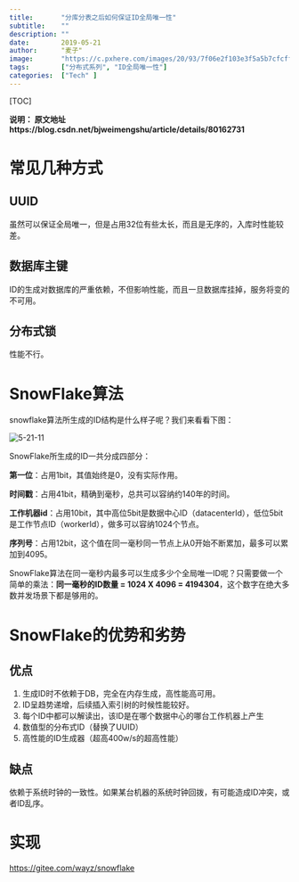 ```yaml
---
title:       "分库分表之后如何保证ID全局唯一性"
subtitle:    ""
description: ""
date:        2019-05-21
author:      "麦子"
image:       "https://c.pxhere.com/images/20/93/7f06e2f103e3f5a5b7cfcffaa709-1433419.jpg!d"
tags:        ["分布式系列", "ID全局唯一性"]
categories:  ["Tech" ]
---
```


[TOC]

**说明： 原文地址https://blog.csdn.net/bjweimengshu/article/details/80162731**

# 常见几种方式

## UUID

虽然可以保证全局唯一，但是占用32位有些太长，而且是无序的，入库时性能较差。

## 数据库主键

 ID的生成对数据库的严重依赖，不但影响性能，而且一旦数据库挂掉，服务将变的不可用。

## 分布式锁

性能不行。 

# SnowFlake算法

snowflake算法所生成的ID结构是什么样子呢？我们来看看下图：

![5-21-11](/img/5-21-11.jpeg)

SnowFlake所生成的ID一共分成四部分：

**第一位**：占用1bit，其值始终是0，没有实际作用。

**时间戳**：占用41bit，精确到毫秒，总共可以容纳约140年的时间。

**工作机器id**：占用10bit，其中高位5bit是数据中心ID（datacenterId），低位5bit是工作节点ID（workerId），做多可以容纳1024个节点。

**序列号**：占用12bit，这个值在同一毫秒同一节点上从0开始不断累加，最多可以累加到4095。

SnowFlake算法在同一毫秒内最多可以生成多少个全局唯一ID呢？只需要做一个简单的乘法：**同一毫秒的ID数量 = 1024 X 4096 =  4194304**，这个数字在绝大多数并发场景下都是够用的。

# SnowFlake的优势和劣势



## 优点

1.  生成ID时不依赖于DB，完全在内存生成，高性能高可用。
2.  ID呈趋势递增，后续插入索引树的时候性能较好。
3.  每个ID中都可以解读出，该ID是在哪个数据中心的哪台工作机器上产生
4.  数值型的分布式ID（替换了UUID）
5.  高性能的ID生成器（超高400w/s的超高性能）



## 缺点

依赖于系统时钟的一致性。如果某台机器的系统时钟回拨，有可能造成ID冲突，或者ID乱序。



# 实现

<https://gitee.com/wayz/snowflake>